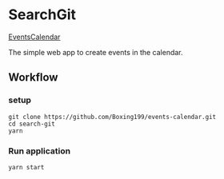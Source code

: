 # SearchGit

[EventsCalendar](https://vvirk.github.io/events-calendar/)

The simple web app to create events in the calendar.

## Workflow

### setup
```
git clone https://github.com/Boxing199/events-calendar.git
cd search-git
yarn
```

### Run application
```
yarn start
```
